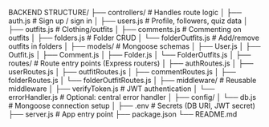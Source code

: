 BACKEND STRUCTURE/
├── controllers/             # Handles route logic
│   ├── auth.js              # Sign up / sign in
│   ├── users.js             # Profile, followers, quiz data
│   ├── outfits.js           # Clothing/outfits
│   ├── comments.js          # Commenting on outfits
│   ├── folders.js           # Folder CRUD
│   └── folderOutfits.js     # Add/remove outfits in folders
│
├── models/                  # Mongoose schemas
│   ├── User.js
│   ├── Outfit.js
│   ├── Comment.js
│   ├── Folder.js
│   └── FolderOutfits.js
│
├── routes/                  # Route entry points (Express routers)
│   ├── authRoutes.js
│   ├── userRoutes.js
│   ├── outfitRoutes.js
│   ├── commentRoutes.js
│   ├── folderRoutes.js
│   └── folderOutfitRoutes.js
│
├── middleware/              # Reusable middleware
│   ├── verifyToken.js       # JWT authentication
│   └── errorHandler.js      # Optional: central error handler
│
├── config/
│   └── db.js                # Mongoose connection setup
│
├── .env                     # Secrets (DB URI, JWT secret)
├── server.js                # App entry point
├── package.json
└── README.md